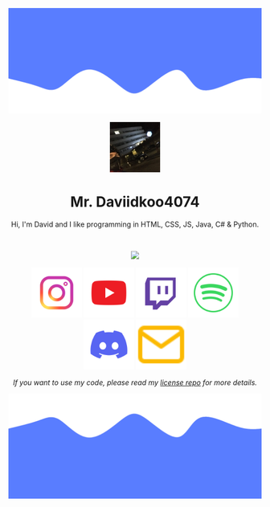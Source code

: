 ![Header](./resources/header.png)
<p align="center">
    <img src="./resources/Daviidkoo4074.png" width="100">
</p>

<h1 align="center">Mr. Daviidkoo4074</h1>
<p align="center">Hi, I'm David and I like programming in HTML, CSS, JS, Java, C# & Python.</p>

<br />

<p align="center">
 <img src="https://github-readme-stats.vercel.app/api?username=daviidkoo4074&hide_title=true&count_private=true&show_icons=true&theme=github_dark&hide_border=true&bg_color=00000000"/>
</p>

<p float="left" align="center">
    <a href="https://www.instagram.com/daviidkoooo4074/" title="Instagram"><img src="./resources/Instagram.svg" width="100"></a>
    <a href="https://www.youtube.com/channel/UC_ikZ4mm5eJW72b5jdeRLgg" title="YouTube"><img src="./resources/YouTube.svg" width="100"></a>
    <a href="https://twitch.tv/daviidkoo4074" title="Twitch"><img src="./resources/Twitch.svg" width="100"></a>
    <a href="https://open.spotify.com/user/c7xiktprxevjnp9x8mtsexjog" title="Spotify"><img src="./resources/Spotify.svg" width="100"></a>
    <a href="https://dsc.gg/darkclient" title="Discord"><img src="./resources/Discord.svg" width="100"></a>
    <a href="mailto:mudrostdosveta@gmail.com?subject=Hi!" title="Email me"><img src="./resources/Email.svg" width="100"></a>
</p>

<p align="center"><i>If you want to use my code, please read my <a href="https://github.com/daviidkoo4074/License">license repo</a> for more details.</i></p>

![Footer](./resources/footer.png)
